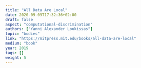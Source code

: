 ```yaml
---
title: "All Data Are Local"
date: 2020-09-09T17:32:36+02:00
draft: false
aspect: "computational-discrimination"
authors: ["Yanni Alexander Loukissas"]
topic: "bodies"
link: "https://mitpress.mit.edu/books/all-data-are-local"
medium: "book"
year: 2019
tags: []
weight: 5
---
```

